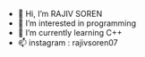 - 👋 Hi, I’m RAJIV SOREN
- 👀 I’m interested in programming
- 🌱 I’m currently learning C++
- 📫 instagram : rajivsoren07

<!---
rajivsoren54/rajivsoren54 is a ✨ special ✨ repository because its `README.md` (this file) appears on your GitHub profile.
You can click the Preview link to take a look at your changes.
--->
